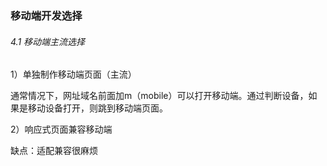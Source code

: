 ### 移动端开发选择

###### 4.1 移动端主流选择

 1）单独制作移动端页面（主流）

 通常情况下，网址域名前面加m（mobile）可以打开移动端。通过判断设备，如果是移动设备打开，则跳到移动端页面。

 2）响应式页面兼容移动端



缺点：适配兼容很麻烦